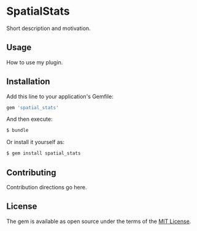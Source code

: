 # SpatialStats
Short description and motivation.

## Usage
How to use my plugin.

## Installation
Add this line to your application's Gemfile:

```ruby
gem 'spatial_stats'
```

And then execute:
```bash
$ bundle
```

Or install it yourself as:
```bash
$ gem install spatial_stats
```

## Contributing
Contribution directions go here.

## License
The gem is available as open source under the terms of the [MIT License](https://opensource.org/licenses/MIT).
